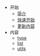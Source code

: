 * 开始
  * [简介](/other/_about.md)
  * [快速开始](/other/_start.md)
  * [更新内容](/other/_update.md)
* 内容
  * [type](/lib/_type.md)
  * [list](/lib/_list.md)
  * [utils](/lib/_utils.md)
